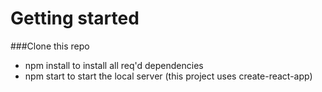 Getting started
=================

###Clone this repo
* npm install to install all req'd dependencies
* npm start to start the local server (this project uses create-react-app)



